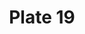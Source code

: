 ---
flag: 
order: '19'
pid: '19'
an: '6'
title: Plate 19
rev_year: 
_date: '1798'
caption: Chapeau de Velours bordé en Jais blanc. Robe ouverte, garnie d'une Gance
  en Chenille entrelacée.
translation: Velvet Hat bordered in Jet white. Open dress, adorned with intertwined,
  braided chenille.
student: Zoë Dostal
keywords: Jais blanc, Jet white, Gance, Anglaise, Pudeur, Modest
column: 
flag_translation: 
permalink: /plates/19
layout: plate-page
---